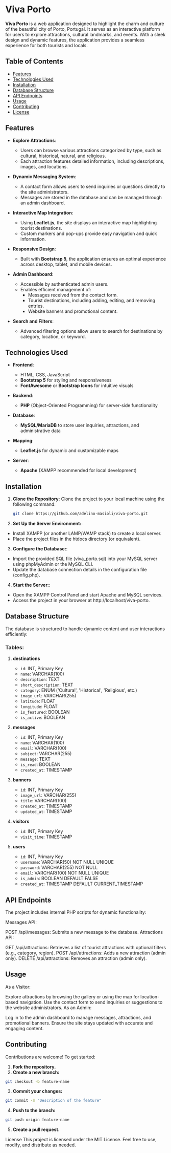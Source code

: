 # Viva Porto

**Viva Porto** is a web application designed to highlight the charm and culture of the beautiful city of Porto, Portugal. It serves as an interactive platform for users to explore attractions, cultural landmarks, and events. With a sleek design and dynamic features, the application provides a seamless experience for both tourists and locals.

## Table of Contents

- [Features](#features)
- [Technologies Used](#technologies-used)
- [Installation](#installation)
- [Database Structure](#database-structure)
- [API Endpoints](#api-endpoints)
- [Usage](#usage)
- [Contributing](#contributing)
- [License](#license)

## Features

- **Explore Attractions**:

  - Users can browse various attractions categorized by type, such as cultural, historical, natural, and religious.
  - Each attraction features detailed information, including descriptions, images, and locations.

- **Dynamic Messaging System**:

  - A contact form allows users to send inquiries or questions directly to the site administrators.
  - Messages are stored in the database and can be managed through an admin dashboard.

- **Interactive Map Integration**:

  - Using **Leaflet.js**, the site displays an interactive map highlighting tourist destinations.
  - Custom markers and pop-ups provide easy navigation and quick information.

- **Responsive Design**:

  - Built with **Bootstrap 5**, the application ensures an optimal experience across desktop, tablet, and mobile devices.

- **Admin Dashboard**:

  - Accessible by authenticated admin users.
  - Enables efficient management of:
    - Messages received from the contact form.
    - Tourist destinations, including adding, editing, and removing entries.
    - Website banners and promotional content.

- **Search and Filters**:
  - Advanced filtering options allow users to search for destinations by category, location, or keyword.

## Technologies Used

- **Frontend**:

  - HTML, CSS, JavaScript
  - **Bootstrap 5** for styling and responsiveness
  - **FontAwesome** or **Bootstrap Icons** for intuitive visuals

- **Backend**:

  - **PHP** (Object-Oriented Programming) for server-side functionality

- **Database**:

  - **MySQL/MariaDB** to store user inquiries, attractions, and administrative data

- **Mapping**:

  - **Leaflet.js** for dynamic and customizable maps

- **Server**:
  - **Apache** (XAMPP recommended for local development)

## Installation

1. **Clone the Repository**:
   Clone the project to your local machine using the following command:
   ```bash
   git clone https://github.com/adelino-masioli/viva-porto.git
   ```
2. **Set Up the Server Environment:**:

- Install XAMPP (or another LAMP/WAMP stack) to create a local server.
- Place the project files in the htdocs directory (or equivalent).

3. **Configure the Database:**:

- Import the provided SQL file (viva_porto.sql) into your MySQL server using phpMyAdmin or the MySQL CLI.
- Update the database connection details in the configuration file (config.php).

4. **Start the Server:**:

- Open the XAMPP Control Panel and start Apache and MySQL services.
- Access the project in your browser at http://localhost/viva-porto.

## Database Structure

The database is structured to handle dynamic content and user interactions efficiently:

### Tables:

1. **destinations**

   - `id`: INT, Primary Key
   - `name`: VARCHAR(100)
   - `description`: TEXT
   - `short_description`: TEXT
   - `category`: ENUM ('Cultural', 'Historical', 'Religious', etc.)
   - `image_url`: VARCHAR(255)
   - `latitude`: FLOAT
   - `longitude`: FLOAT
   - `is_featured`: BOOLEAN
   - `is_active`: BOOLEAN

2. **messages**

   - `id`: INT, Primary Key
   - `name`: VARCHAR(100)
   - `email`: VARCHAR(100)
   - `subject`: VARCHAR(255)
   - `message`: TEXT
   - `is_read`: BOOLEAN
   - `created_at`: TIMESTAMP

3. **banners**

   - `id`: INT, Primary Key
   - `image_url`: VARCHAR(255)
   - `title`: VARCHAR(100)
   - `created_at`: TIMESTAMP
   - `updated_at`: TIMESTAMP

4. **visitors**

   - `id`: INT, Primary Key
   - `visit_time`: TIMESTAMP

5. **users**
   - `id`: INT, Primary Key
   - `username`: VARCHAR(50) NOT NULL UNIQUE
   - `password`: VARCHAR(255) NOT NULL
   - `email`: VARCHAR(100) NOT NULL UNIQUE
   - `is_admin`: BOOLEAN DEFAULT FALSE
   - `created_at`: TIMESTAMP DEFAULT CURRENT_TIMESTAMP

## API Endpoints

The project includes internal PHP scripts for dynamic functionality:

Messages API:

POST /api/messages: Submits a new message to the database.
Attractions API:

GET /api/attractions: Retrieves a list of tourist attractions with optional filters (e.g., category, region).
POST /api/attractions: Adds a new attraction (admin only).
DELETE /api/attractions: Removes an attraction (admin only).

## Usage

As a Visitor:

Explore attractions by browsing the gallery or using the map for location-based navigation.
Use the contact form to send inquiries or suggestions to the website administrators.
As an Admin:

Log in to the admin dashboard to manage messages, attractions, and promotional banners.
Ensure the site stays updated with accurate and engaging content.

## Contributing

Contributions are welcome! To get started:

1. **Fork the repository.**
2. **Create a new branch:**

```bash
git checkout -b feature-name
```

3. **Commit your changes:**

```bash
git commit -m "Description of the feature"
```

4. **Push to the branch:**

```bash
git push origin feature-name
```

5. **Create a pull request.**

License
This project is licensed under the MIT License. Feel free to use, modify, and distribute as needed.
